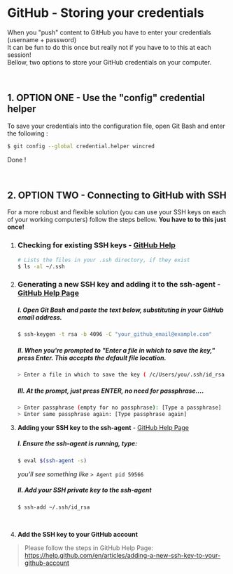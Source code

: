 # GitHub - Storing your credentials
When you "push" content to GitHub you have to enter your credentials (username + password)<br>
It can be fun to do this once but really not if you have to to this at each session!<br>
Bellow, two options to store your GitHub credentials on your computer.

<br>

## 1. OPTION ONE - Use the "config" credential helper
To save your credentials into the configuration file, open Git Bash and enter the following :

``` sh
$ git config --global credential.helper wincred
```
Done !

<br>

## 2. OPTION TWO - Connecting to GitHub with SSH
For a more robust and flexible solution (you can use your SSH keys on each of your working computers) follow the steps bellow. **You have to to this just once!**


1. ### Checking for existing SSH keys - [GitHub Help](https://help.github.com/en/articles/checking-for-existing-ssh-keys)

    ``` sh
    # Lists the files in your .ssh directory, if they exist
    $ ls -al ~/.ssh
    ```


2. ### Generating a new SSH key and adding it to the ssh-agent - [GitHub Help Page](https://help.github.com/en/articles/generating-a-new-ssh-key-and-adding-it-to-the-ssh-agent)

    ##### I. Open Git Bash and paste the text below, substituting in your GitHub email address.

    ``` sh
    $ ssh-keygen -t rsa -b 4096 -C "your_github_email@example.com"
    ```

    ##### II. When you're prompted to "Enter a file in which to save the key," press Enter. This accepts the default file location.

    ``` sh
    > Enter a file in which to save the key ( /c/Users/you/.ssh/id_rsa ):[Press enter]
    ```

    ##### III. At the prompt, just **press ENTER**, no need for passphrase....

    ``` sh
    > Enter passphrase (empty for no passphrase): [Type a passphrase]
    > Enter same passphrase again: [Type passphrase again]
    ```
  
  

  3. **Adding your SSH key to the ssh-agent** - [GitHub Help Page](https://help.github.com/en/articles/adding-a-new-ssh-key-to-your-github-account)

      ##### I. Ensure the ssh-agent is running, type:

      ``` sh
      $ eval $(ssh-agent -s)
      ```

      *you'll see something like* `> Agent pid 59566`

      ##### II. Add your SSH private key to the ssh-agent

      ``` sh
      $ ssh-add ~/.ssh/id_rsa
      ```
  
  <br>

  4. **Add the SSH key to your GitHub account**

  > Please follow the steps in GitHub Help Page:<br>
  > https://help.github.com/en/articles/adding-a-new-ssh-key-to-your-github-account